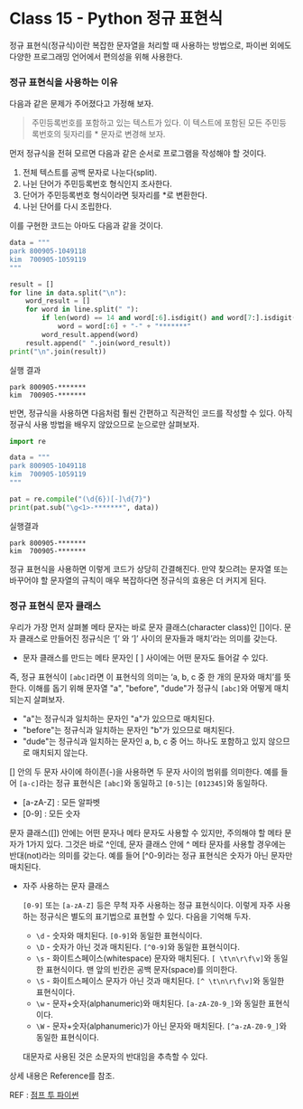 # Class 15 - Python 정규 표현식

정규 표현식(정규식)이란 복잡한 문자열을 처리할 때 사용하는 방법으로, 파이썬 외에도 다양한 프로그래밍 언어에서 편의성을 위해 사용한다.

### 정규 표현식을 사용하는 이유

다음과 같은 문제가 주어졌다고 가정해 보자.

> 주민등록번호를 포함하고 있는 텍스트가 있다. 이 텍스트에 포함된 모든 주민등록번호의 뒷자리를 * 문자로 변경해 보자.

먼저 정규식을 전혀 모르면 다음과 같은 순서로 프로그램을 작성해야 할 것이다.

1. 전체 텍스트를 공백 문자로 나눈다(split).
2. 나뉜 단어가 주민등록번호 형식인지 조사한다.
3. 단어가 주민등록번호 형식이라면 뒷자리를 *로 변환한다.
4. 나뉜 단어를 다시 조립한다.

이를 구현한 코드는 아마도 다음과 같을 것이다.

```py
data = """
park 800905-1049118
kim  700905-1059119
"""

result = []
for line in data.split("\n"):
    word_result = []
    for word in line.split(" "):
        if len(word) == 14 and word[:6].isdigit() and word[7:].isdigit():
            word = word[:6] + "-" + "*******"
        word_result.append(word)
    result.append(" ".join(word_result))
print("\n".join(result))
```

실행 결과

```
park 800905-*******
kim  700905-*******
```

반면, 정규식을 사용하면 다음처럼 훨씬 간편하고 직관적인 코드를 작성할 수 있다. 아직 정규식 사용 방법을 배우지 않았으므로 눈으로만 살펴보자.

```py
import re 

data = """
park 800905-1049118
kim  700905-1059119
"""

pat = re.compile("(\d{6})[-]\d{7}")
print(pat.sub("\g<1>-*******", data))
```

실행결과

```
park 800905-*******
kim  700905-*******
```

정규 표현식을 사용하면 이렇게 코드가 상당히 간결해진다. 만약 찾으려는 문자열 또는 바꾸어야 할 문자열의 규칙이 매우 복잡하다면 정규식의 효용은 더 커지게 된다.

### 정규 표현식 문자 클래스

우리가 가장 먼저 살펴볼 메타 문자는 바로 문자 클래스(character class)인 []이다. 문자 클래스로 만들어진 정규식은 ‘[’ 와 ‘]’ 사이의 문자들과 매치’라는 의미를 갖는다.

- 문자 클래스를 만드는 메타 문자인 [ ] 사이에는 어떤 문자도 들어갈 수 있다.

즉, 정규 표현식이 ```[abc]```라면 이 표현식의 의미는 ‘a, b, c 중 한 개의 문자와 매치’를 뜻한다. 이해를 돕기 위해 문자열 "a", "before", "dude"가 정규식 ```[abc]```와 어떻게 매치되는지 살펴보자.

- "a"는 정규식과 일치하는 문자인 "a"가 있으므로 매치된다.
- "before"는 정규식과 일치하는 문자인 "b"가 있으므로 매치된다.
- "dude"는 정규식과 일치하는 문자인 a, b, c 중 어느 하나도 포함하고 있지 않으므로 매치되지 않는다.

[] 안의 두 문자 사이에 하이픈(-)을 사용하면 두 문자 사이의 범위를 의미한다. 예를 들어 ```[a-c]```라는 정규 표현식은 ```[abc]```와 동일하고 ```[0-5]```는 ```[012345]```와 동일하다.

- [a-zA-Z] : 모든 알파벳
- [0-9] : 모든 숫자

문자 클래스([]) 안에는 어떤 문자나 메타 문자도 사용할 수 있지만, 주의해야 할 메타 문자가 1가지 있다. 그것은 바로 ^인데, 문자 클래스 안에 ^ 메타 문자를 사용할 경우에는 반대(not)라는 의미를 갖는다. 예를 들어 [^0-9]라는 정규 표현식은 숫자가 아닌 문자만 매치된다.

- 자주 사용하는 문자 클래스

    ```[0-9]``` 또는 ```[a-zA-Z]``` 등은 무척 자주 사용하는 정규 표현식이다. 이렇게 자주 사용하는 정규식은 별도의 표기법으로 표현할 수 있다. 다음을 기억해 두자.

    - ```\d``` - 숫자와 매치된다. ```[0-9]```와 동일한 표현식이다.
    - ```\D``` - 숫자가 아닌 것과 매치된다. ```[^0-9]```와 동일한 표현식이다.
    - ```\s``` - 화이트스페이스(whitespace) 문자와 매치된다. ```[ \t\n\r\f\v]```와 동일한 표현식이다. 맨 앞의 빈칸은 공백 문자(space)를 의미한다.
    - ```\S``` - 화이트스페이스 문자가 아닌 것과 매치된다. ```[^ \t\n\r\f\v]```와 동일한 표현식이다.
    - ```\w``` - 문자+숫자(alphanumeric)와 매치된다. ```[a-zA-Z0-9_]```와 동일한 표현식이다.
    - ```\W``` - 문자+숫자(alphanumeric)가 아닌 문자와 매치된다. ```[^a-zA-Z0-9_]```와 동일한 표현식이다.

    대문자로 사용된 것은 소문자의 반대임을 추측할 수 있다.

상세 내용은 Reference를 참조.

REF : [점프 투 파이썬](https://wikidocs.net/1642)